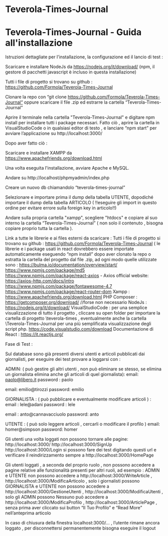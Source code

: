 # Teverola-Times-Journal

 Teverola-Times-Journal - Guida all'installazione
=======
Istruzioni dettagliate per l'installazione, la configurazione ed il lancio di test : 

Scaricare e installare NodeJs da https://nodejs.org/it/download/
(npm, il gestore di pacchetti javascript è incluso in questa installazione)
 
Tutti i file di progetto si trovano su github : https://github.com/Formola/Teverola-Times-Journal

Clonare la repo con “git clone https://github.com/Formola/Teverola-Times-Journal“
oppure scaricare il file .zip ed estrarre la cartella “Teverola-Times-Journal”

Aprire il terminale nella cartella "Teverola-Times-Journal" e digitare npm install per installare tutti i package necessari. Fatto ciò , aprire la cartella in VisualStudioCode o in qualsiasi editor di testo , e lanciare “npm start” per avviare l’applicazione su http://localhost:3000/

Dopo aver fatto ciò : 

Scaricare e installare  XAMPP da https://www.apachefriends.org/download.html

Una volta eseguita l'installazione, avviare Apache e MySQL.

Andare su http://localhost/phpmyadmin/index.php

Creare un nuovo db chiamandolo “teverola-times-journal”

Selezionare e importare prima il dump della tabella UTENTE, dopodiché importare il dump della tabella ARTICOLO ( !!eseguire gli import in questo ordine per evitare errore sulla foreign key in articolo!!)

Andare sulla propria cartella "xampp", scegliere "htdocs" e copiare al suo interno la cartella “Teverola-Times-Journal” ( non solo il contenuto , bisogna copiare proprio tutta la cartella ). 





 
Link a tutte le librerie e ai files esterni da scaricare : 
Tutti i file di progetto si trovano su github : https://github.com/Formola/Teverola-Times-Journal
( le librerie e i package usati in react dovrebbero essere importate automaticamente eseguendo “npm install” dopo aver clonato la repo o estratta la cartella del progetto dal file .zip,  ad ogni modo quelle utilizzate sono : 
https://bulma.io/documentation/overview/start/
https://www.npmjs.com/package/md5
https://www.npmjs.com/package/react-axios  -  Axios official website:  https://axios-http.com/docs/intro
https://www.npmjs.com/package/fontawesome-4.7
https://www.npmjs.com/package/react-router-dom
Xampp :   https://www.apachefriends.org/download.html
PHP Composer :  https://getcomposer.org/download/  //forse non necessario
NodeJs  :  https://nodejs.org/it/download/
VisualStudioCode : per una semplice visualizzazione di tutto il progetto , cliccare su open folder per importare la cartella di progetto \teverola-times , eventualmente anche la cartella \Teverola-Times-Journal  per una più semplificata visualizzazione degli script php.          https://code.visualstudio.com/download
Documentazione di React :  https://it.reactjs.org/








Fase di Test : 

Sul database sono già presenti diversi utenti e articoli pubblicati dai giornalisti, per eseguire dei test provare a loggarsi con : 

ADMIN:  ( può gestire gli altri utenti , non può eliminare se stesso, se elimina un giornalista elimina anche gli articoli di quel giornalista): 
email: paolo@libero.it
password : paolo

email:  emilio@tirozzi
password:  emilio

GIORNALISTA : ( può pubblicare e eventualmente modificare articoli ) :
email : lele@adani
password : lele

email : anto@cannavacciuolo
password: anto

UTENTE : ( può solo leggere articoli , cercarli o modificare il profilo )
email: homer@simpson
password: homer

Gli utenti una volta loggati non possono tornare alle pagine: 
http://localhost:3000/
http://localhost:3000/SignUp
http://localhost:3000/Login
si possono fare dei test digitando questi url e verificare il reindirizzamento sempre a http://localhost:3000/HomePage 

Gli utenti loggati , a seconda del proprio ruolo , non possono accedere a pagine relative alle funzionalità presenti per altri ruoli, ad esempio : 
ADMIN e UTENTE non possono accedere a http://localhost:3000/WriteArticle , http://localhost:3000/ModificaArticolo , solo i giornalisti possono
GIORNALISTA e UTENTE non possono accedere a http://localhost:3000/GestioneUtenti , http://localhost:3000/ModificaUtenti , solo gli ADMIN possono
Nessuno può accedere a http://localhost:3000/ModificaProfilo , http://localhost:3000/ArticlePage , senza prima aver cliccato sui button “Il Tuo Profilo” e “Read More” nell’anteprima articolo

In caso di chiusura della finestra localhost:3000/… , l’utente rimane ancora loggato , per disconnettersi  permanentemente bisogna eseguire il logout
